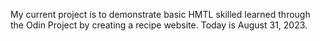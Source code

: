 My current project is to demonstrate basic HMTL skilled learned through the Odin Project by creating a recipe website. Today is August 31, 2023. 
